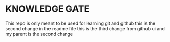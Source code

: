 # KNOWLEDGE GATE
This repo is only meant to be used for learning git and github
this is the second change in the readme file
this is the third change from github ui and my parent is the second change
